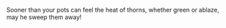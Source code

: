 Sooner than your pots can feel the heat of thorns, whether green or ablaze, may he sweep them away!
